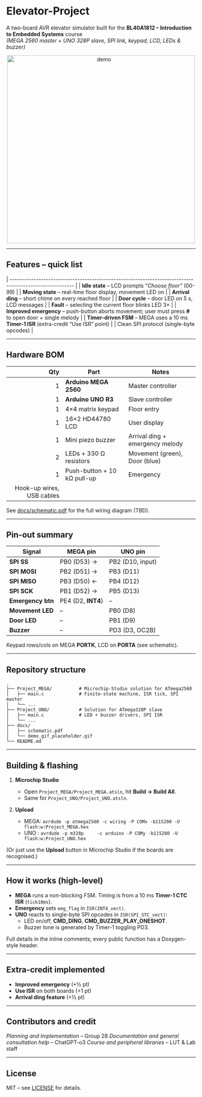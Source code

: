 # Elevator-Project

A two-board AVR elevator simulator built for the **BL40A1812 – Introduction to Embedded Systems** course  
_(MEGA 2560 master + UNO 328P slave, SPI link, keypad, LCD, LEDs & buzzer)_

<p align="center">
  <img src="docs/demo_gif_placeholder.gif" width="500" alt="demo">
</p>

---

## Features – quick list

| -------------------------------------------------------------------------------------------------------- |
| **Idle state** – LCD prompts _“Choose floor”_ (00-99) |
| **Moving state** – real-time floor display, movement LED on |
| **Arrival ding** – short chime on every reached floor |
| **Door cycle** – door LED on 5 s, LCD messages |
| **Fault** – selecting the current floor blinks LED 3× |
| **Improved emergency** – push-button aborts movement; user must press **#** to open door + single melody |
| **Timer-driven FSM** – MEGA uses a 10 ms **Timer-1 ISR** (extra-credit “Use ISR” point) |
| Clean SPI protocol (single-byte opcodes) |

---

## Hardware BOM

|                       Qty | Part                        | Notes                           |
| ------------------------: | --------------------------- | ------------------------------- |
|                         1 | **Arduino MEGA 2560**       | Master controller               |
|                         1 | **Arduino UNO R3**          | Slave controller                |
|                         1 | 4×4 matrix keypad           | Floor entry                     |
|                         1 | 16×2 HD44780 LCD            | User display                    |
|                         1 | Mini piezo buzzer           | Arrival ding + emergency melody |
|                         2 | LEDs + 330 Ω resistors      | Movement (green), Door (blue)   |
|                         1 | Push-button + 10 kΩ pull-up | Emergency                       |
| Hook-up wires, USB cables |

See [docs/schematic.pdf](docs/schematic.pdf) for the full wiring diagram (TBD).

---

## Pin-out summary

| Signal            | MEGA pin           | UNO pin          |
| ----------------- | ------------------ | ---------------- |
| **SPI SS**        | PB0 (D53) →        | PB2 (D10, input) |
| **SPI MOSI**      | PB2 (D51) →        | PB3 (D11)        |
| **SPI MISO**      | PB3 (D50) ←        | PB4 (D12)        |
| **SPI SCK**       | PB1 (D52) →        | PB5 (D13)        |
| **Emergency btn** | PE4 (D2, **INT4**) | –                |
| **Movement LED**  | –                  | PB0 (D8)         |
| **Door LED**      | –                  | PB1 (D9)         |
| **Buzzer**        | –                  | PD3 (D3, OC2B)   |

Keypad rows/cols on MEGA **PORTK**, LCD on **PORTA** (see schematic).

---

## Repository structure

```
.
├── Project_MEGA/          # Microchip-Studio solution for ATmega2560
│   ├── main.c             # Finite-state machine, ISR tick, SPI master
│   └── ...
├── Project_UNO/           # Solution for ATmega328P slave
│   ├── main.c             # LED + buzzer drivers, SPI ISR
│   └── ...
├── docs/
│   ├── schematic.pdf
│   └── demo_gif_placeholder.gif
└── README.md
```

---

## Building & flashing

1. **Microchip Studio**

   - Open `Project_MEGA/Project_MEGA.atsln`, hit **Build → Build All**.
   - Same for `Project_UNO/Project_UNO.atsln`.

2. **Upload**
   - MEGA: `avrdude -p atmega2560 -c wiring -P COMx -b115200 -U flash:w:Project_MEGA.hex`
   - UNO : `avrdude -p m328p     -c arduino -P COMy -b115200 -U flash:w:Project_UNO.hex`

(Or just use the **Upload** button in Microchip Studio if the boards are recognised.)

---

## How it works (high-level)

- **MEGA** runs a non-blocking FSM. Timing is from a 10 ms **Timer-1 CTC ISR** (`tick10ms`).
- **Emergency** sets `emg_flag` in `ISR(INT4_vect)`.
- **UNO** reacts to single-byte SPI opcodes in `ISR(SPI_STC_vect)`:
  - LED on/off, **CMD_DING**, **CMD_BUZZER_PLAY_ONESHOT**.
  - Buzzer tone is generated by Timer-1 toggling PD3.

Full details in the inline comments; every public function has a Doxygen-style header.

---

## Extra-credit implemented

- **Improved emergency** (+½ pt)
- **Use ISR** on both boards (+1 pt)
- **Arrival ding feature** (+½ pt)

---

## Contributors and credit

_Planning and Implementation_ – Group 28
_Documentation and general consultation help_ – ChatGPT-o3
_Course and peripheral libraries_ – LUT & Lab staff

---

## License

MIT – see [LICENSE](LICENSE) for details.
